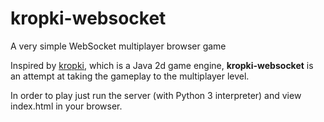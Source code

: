 # kropki-websocket
A very simple WebSocket multiplayer browser game

Inspired by [kropki](https://github.com/zalon525/kropki), which is a Java 2d game engine, **kropki-websocket** is an attempt at taking the gameplay to the multiplayer level.

In order to play just run the server (with Python 3 interpreter) and view index.html in your browser.
